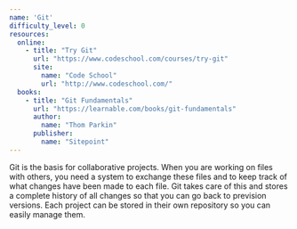```yaml
---
name: 'Git' 
difficulty_level: 0
resources:
  online: 
    - title: "Try Git"
      url: "https://www.codeschool.com/courses/try-git"
      site:
        name: "Code School" 
        url: "http://www.codeschool.com/"
  books:
    - title: "Git Fundamentals"
      url: "https://learnable.com/books/git-fundamentals"
      author:
        name: "Thom Parkin"
      publisher: 
        name: "Sitepoint"
---
```


Git is the basis for collaborative projects. When you are working on files with others, you need a system to exchange these files and to keep track of what changes have been made to each file. Git takes care of this and stores a complete history of all changes so that you can go back to prevision versions. Each project can be stored in their own repository so you can easily manage them.

